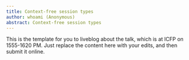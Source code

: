 ```yaml
---
title: Context-free session types
author: whoami (Anonymous)
abstract: Context-free session types
---
```


This is the template for you to liveblog about the talk,
which is at ICFP on 1555-1620 PM.  Just replace the content here
with your edits, and then submit it online.
